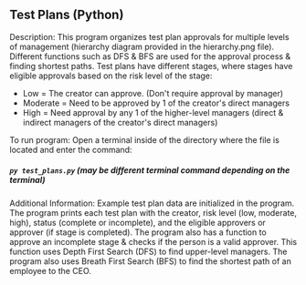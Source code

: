 ## Test Plans (Python)

Description:
This program organizes test plan approvals for multiple levels of management (hierarchy diagram provided in the hierarchy.png file). Different functions such as DFS & BFS are used for the approval process & finding shortest paths. Test plans have different stages, where stages have eligible approvals based on the risk level of the stage:
* Low = The creator can approve. (Don't require approval by manager)
* Moderate = Need to be approved by 1 of the creator's direct managers
* High = Need approval by any 1 of the higher-level managers (direct & indirect managers of the creator's direct managers)

To run program:
Open a terminal inside of the directory where the file is located and enter the command:
##### `py test_plans.py` (may be different terminal command depending on the terminal)

Additional Information:
Example test plan data are initialized in the program. 
The program prints each test plan with the creator, risk level (low, moderate, high), status (complete or incomplete), and the eligible approvers or approver (if stage is completed).
The program also has a function to approve an incomplete stage & checks if the person is a valid approver. This function uses Depth First Search (DFS) to find upper-level managers.
The program also uses Breath First Search (BFS) to find the shortest path of an employee to the CEO.
